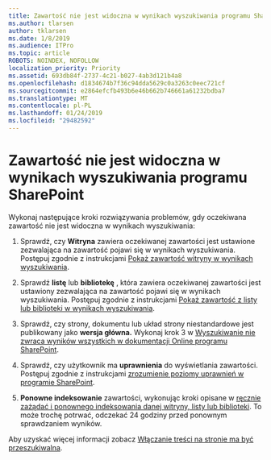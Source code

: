 ```yaml
---
title: Zawartość nie jest widoczna w wynikach wyszukiwania programu SharePoint
ms.author: tlarsen
author: tklarsen
ms.date: 1/8/2019
ms.audience: ITPro
ms.topic: article
ROBOTS: NOINDEX, NOFOLLOW
localization_priority: Priority
ms.assetid: 693db84f-2737-4c21-b027-4ab3d121b4a8
ms.openlocfilehash: d1834674b7f36c94dda5629c0a3263c0eec721cf
ms.sourcegitcommit: e2864efcfb493b6e46b662b746661a61232bdba7
ms.translationtype: MT
ms.contentlocale: pl-PL
ms.lasthandoff: 01/24/2019
ms.locfileid: "29482592"
---
```

# <a name="content-doesnt-appear-in-sharepoint-search-results"></a>Zawartość nie jest widoczna w wynikach wyszukiwania programu SharePoint

Wykonaj następujące kroki rozwiązywania problemów, gdy oczekiwana zawartość nie jest widoczna w wynikach wyszukiwania:
  
1. Sprawdź, czy **Witryna** zawiera oczekiwanej zawartości jest ustawione zezwalająca na zawartość pojawi się w wynikach wyszukiwania. Postępuj zgodnie z instrukcjami [Pokaż zawartość witryny w wynikach wyszukiwania](https://docs.microsoft.com/en-us/sharepoint/make-site-content-searchable#show-content-on-a-site-in-search-results).
    
2. Sprawdź **listę** lub **bibliotekę** , która zawiera oczekiwanej zawartości jest ustawiony zezwalająca na zawartość pojawi się w wynikach wyszukiwania. Postępuj zgodnie z instrukcjami [Pokaż zawartość z listy lub biblioteki w wynikach wyszukiwania](https://docs.microsoft.com/en-us/sharepoint/make-site-content-searchable#show-content-from-lists-or-libraries-in-search-results). 
    
3. Sprawdź, czy strony, dokumentu lub układ strony niestandardowe jest publikowany jako **wersja główna.** Wykonaj krok 3 w [Wyszukiwanie nie zwraca wyników wszystkich w dokumentacji Online programu SharePoint](https://go.microsoft.com/fwlink/?linkid=874525).
    
4. Sprawdź, czy użytkownik ma **uprawnienia** do wyświetlania zawartości. Postępuj zgodnie z instrukcjami [zrozumienie poziomy uprawnień w programie SharePoint](https://go.microsoft.com/fwlink/?linkid=867071).
    
5. **Ponowne indeksowanie** zawartości, wykonując kroki opisane w [ręcznie zażądać i ponownego indeksowania danej witryny, listy lub biblioteki](https://docs.microsoft.com/en-us/sharepoint/crawl-site-content). To może trochę potrwać, odczekać 24 godziny przed ponownym sprawdzaniem wyników.
    
Aby uzyskać więcej informacji zobacz [Włączanie treści na stronie ma być przeszukiwalna](https://docs.microsoft.com/en-us/sharepoint/make-site-content-searchable). 
  

